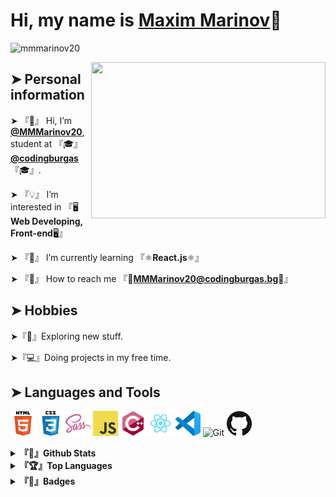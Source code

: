 # Hi, my name is [Maxim Marinov](https://github.com/mmmarinov20/)👋

<p align="left"> <img src="https://komarev.com/ghpvc/?username=mmmarinov20&label=Profile%20views&color=0e75b6&style=flat" alt="mmmarinov20" /> </p>

<img align="right" height="250" width="375" alt="" src="https://media.giphy.com/media/RbDKaczqWovIugyJmW/giphy.gif" />


<h2>➤ Personal information</h2>

➤ 『👋』 Hi, I’m <strong><a href="https://github.com/MMMarinov20/MMMarinov20/">@MMMarinov20</a></strong>, student at 『🎓』<strong><a href="https://www.codingburgas.bg/">@codingburgas</a></strong>『🎓』.

➤ 『💡』 I’m interested in 『🖥️<strong>Web Developing, Front-end</strong>🖥️』

➤ 『📄』 I’m currently learning 『⚛️<strong>React.js</strong>⚛️』

➤ 『📩』 How to reach me 『📜<strong>MMMarinov20@codingburgas.bg</strong>📜』

<h2>➤ Hobbies</h2>

➤『🎩』Exploring new stuff.

➤『💻』Doing projects in my free time.

<h2> ➤ Languages and Tools</h2>

<p align="left">
<img alt="HTML5" width="40px" src="https://raw.githubusercontent.com/devicons/devicon/master/icons/html5/html5-original-wordmark.svg" >
<img alt="CSS3" width="40px" src="https://raw.githubusercontent.com/github/explore/80688e429a7d4ef2fca1e82350fe8e3517d3494d/topics/css/css.png" >
<img alt="SASS" width="40px" src="https://raw.githubusercontent.com/github/explore/80688e429a7d4ef2fca1e82350fe8e3517d3494d/topics/sass/sass.png" >
<img alt="JavaScript" width="40px"  src="https://raw.githubusercontent.com/github/explore/80688e429a7d4ef2fca1e82350fe8e3517d3494d/topics/javascript/javascript.png" >
<img alt="CPP" width="40px" src="https://raw.githubusercontent.com/devicons/devicon/master/icons/cplusplus/cplusplus-original.svg" >
<img alt="React" width="40px"  src="https://raw.githubusercontent.com/github/explore/80688e429a7d4ef2fca1e82350fe8e3517d3494d/topics/react/react.png" >
<img alt="Visual Studio Code" width="40px" src="https://raw.githubusercontent.com/github/explore/80688e429a7d4ef2fca1e82350fe8e3517d3494d/topics/visual-studio-code/visual-studio-code.png">
<img  alt="Git" width="40px" src="https://www.vectorlogo.zone/logos/git-scm/git-scm-icon.svg" >
<img  alt="GitHub" width="40px" src="https://raw.githubusercontent.com/github/explore/78df643247d429f6cc873026c0622819ad797942/topics/github/github.png" >
</p>

<details>	
  <summary><b> 『🚀』Github Stats</b></summary>
<p>&nbsp;<img align="center" src="https://github-readme-stats.vercel.app/api?username=mmmarinov20&show_icons=true&theme=dark&title_color=e61919&text_color=d3368a&locale=en" alt="mmmarinov20" /></p>
</details>

<details>	
  <summary><b> 『🏆』Top Languages</b></summary>
<p><img align="left" src="https://github-readme-stats.vercel.app/api/top-langs?username=mmmarinov20&show_icons=true&theme=dark&title_color=ce1c1c&text_color=ce1c8d&locale=en&layout=compact" alt="mmmarinov20" /></p>
</details>

<details style = "display: inline;">
  <summary><b> 『🥇』Badges</b></summary>

<a href ="https://www.credly.com/earner/earned/badge/8248a668-6452-4f76-baea-3c5fe95f37dd"><img align="left" alt="Excel" width="200px" src="https://images.credly.com/size/680x680/images/241488f4-9110-41aa-804e-51a8f8ba430d/MTA-Introduction_to_Programming_Using_HTML_and_CSS-600x600.png" ></a>
 <a href ="https://www.credly.com/earner/earned/badge/21086c80-81e1-4fe2-99df-deea84d96c30"><img align="left" alt="Word Office 2016" width="200px" src="https://images.credly.com/size/680x680/images/fd092703-61db-4e9f-9c7c-2211d44ca87d/MOS_Word.png" ></a>
</details>  
